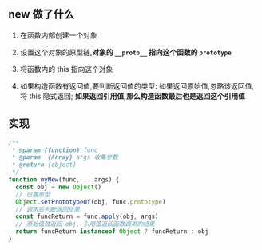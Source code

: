 ## new 做了什么
1. 在函数内部创建一个对象

2. 设置这个对象的原型链,**对象的 ```__proto__``` 指向这个函数的 ```prototype```**

3. 将函数内的 this 指向这个对象

4. 如果构造函数有返回值,要判断返回值的类型: 如果返回原始值,忽略该返回值,将 this 隐式返回; **如果返回引用值,那么构造函数最后也是返回这个引用值**


## 实现

```js
/**
 * @param {function} func 
 * @param  {Array} args 收集参数
 * @return {object}
 */
function myNew(func, ...args) {
  const obj = new Object()
  // 设置原型
  Object.setPrototypeOf(obj, func.prototype)
  // 调用后判断返回结果
  const funcReturn = func.apply(obj, args)
  // 原始值就返回 obj, 引用值返回函数调用的结果
  return funcReturn instanceof Object ? funcReturn : obj
}
```